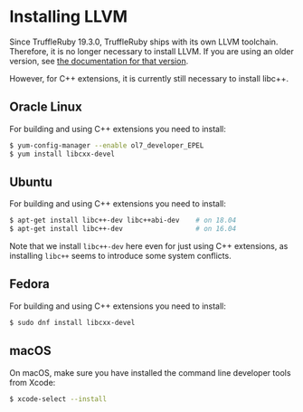 # Installing LLVM

Since TruffleRuby 19.3.0, TruffleRuby ships with its own LLVM toolchain.
Therefore, it is no longer necessary to install LLVM. If you are using an older
version, see [the documentation for that version](https://github.com/oracle/truffleruby/blob/vm-19.2.0/doc/user/installing-llvm.md).

However, for C++ extensions, it is currently still necessary to install libc++.

## Oracle Linux

For building and using C++ extensions you need to install:

```bash
$ yum-config-manager --enable ol7_developer_EPEL
$ yum install libcxx-devel
```

## Ubuntu

For building and using C++ extensions you need to install:

```bash
$ apt-get install libc++-dev libc++abi-dev    # on 18.04
$ apt-get install libc++-dev                  # on 16.04
```

Note that we install `libc++-dev` here even for just using C++ extensions, as
installing `libc++` seems to introduce some system conflicts.

## Fedora

For building and using C++ extensions you need to install:

```bash
$ sudo dnf install libcxx-devel
```

## macOS

On macOS, make sure you have installed the command line developer tools from Xcode:

```bash
$ xcode-select --install
```
